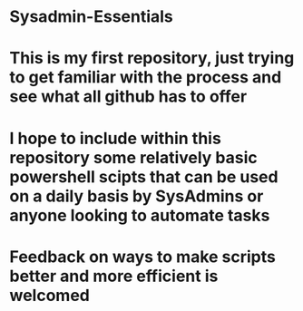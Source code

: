 # Sysadmin-Essentials
# This is my first repository, just trying to get familiar with the process and see what all github has to offer
# I hope to include within this repository some relatively basic powershell scipts that can be used on a daily basis by SysAdmins or anyone looking to automate tasks  
# Feedback on ways to make scripts better and more efficient is welcomed 
